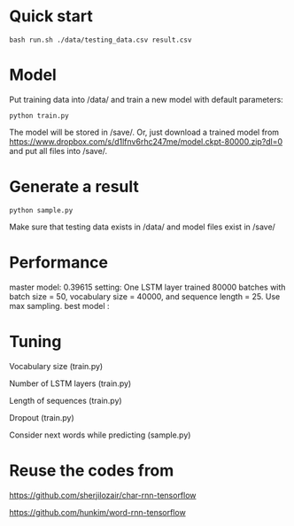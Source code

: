 # Quick start
```
bash run.sh ./data/testing_data.csv result.csv
```

# Model

Put training data into /data/ and train a new model with default parameters:
```
python train.py
```
The model will be stored in /save/. Or, just download a trained model from https://www.dropbox.com/s/d1lfnv6rhc247me/model.ckpt-80000.zip?dl=0 and put all files into /save/.

# Generate a result
```
python sample.py
```
Make sure that testing data exists in /data/ and model files exist in /save/

# Performance
master model: 0.39615
  setting: One LSTM layer trained 80000 batches with batch size = 50, vocabulary size = 40000, and sequence length = 25. Use max sampling. 
best model :

# Tuning

Vocabulary size (train.py)

Number of LSTM layers (train.py)

Length of sequences (train.py)

Dropout (train.py)

Consider next words while predicting (sample.py)



# Reuse the codes from

https://github.com/sherjilozair/char-rnn-tensorflow

https://github.com/hunkim/word-rnn-tensorflow
